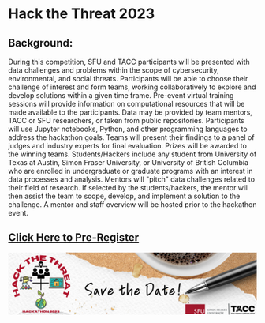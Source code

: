 

# Hack the Threat 2023





## Background:
During this competition, SFU and TACC participants will be presented with data challenges and problems within the scope of cybersecurity, environmental, and social threats. Participants will be able to choose their challenge of interest and form teams, working collaboratively to explore and develop solutions within a given time frame. Pre-event virtual training sessions will provide information on computational resources that will be made available to the participants. Data may be provided by team mentors, TACC or SFU researchers, or taken from public repositories. Participants will use Jupyter notebooks, Python, and other programming languages to address the hackathon goals. Teams will present their findings to a panel of judges and industry experts for final evaluation. Prizes will be awarded to the winning teams.
Students/Hackers include any student from University of Texas at Austin, Simon Fraser University, or University of British Columbia who are enrolled in undergraduate or graduate programs with an interest in data processes and analysis.
Mentors will "pitch" data challenges related to their field of research. If selected by the students/hackers, the mentor will then assist the team to scope, develop, and implement a solution to the challenge. A mentor and staff overview will be hosted prior to the hackathon event.

## [Click Here to Pre-Register](https://forms.gle/txMoZaPXPMULNHST8)
<a href="https://forms.gle/txMoZaPXPMULNHST8"><img src="logos/Hack%20the%20Threat%20Google%20form%20Header.png"></a>

                                                                                                              
                                                                                                              

